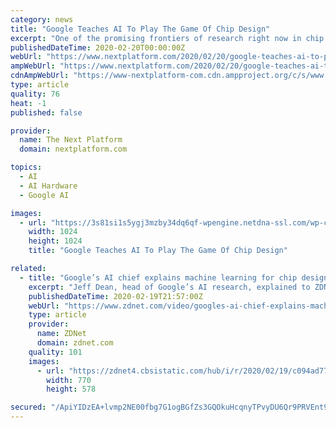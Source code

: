 ```yaml
---
category: news
title: "Google Teaches AI To Play The Game Of Chip Design"
excerpt: "One of the promising frontiers of research right now in chip design is using machine learning techniques to actually help with some of the tasks in the design process. We will be discussing this at our upcoming The Next AI Platform event in San Jose on March 10 with Elias Fallon, engineering director at Cadence Design Systems. (You can see the ..."
publishedDateTime: 2020-02-20T00:00:00Z
webUrl: "https://www.nextplatform.com/2020/02/20/google-teaches-ai-to-play-the-game-of-chip-design/"
ampWebUrl: "https://www.nextplatform.com/2020/02/20/google-teaches-ai-to-play-the-game-of-chip-design/amp/"
cdnAmpWebUrl: "https://www-nextplatform-com.cdn.ampproject.org/c/s/www.nextplatform.com/2020/02/20/google-teaches-ai-to-play-the-game-of-chip-design/amp/"
type: article
quality: 76
heat: -1
published: false

provider:
  name: The Next Platform
  domain: nextplatform.com

topics:
  - AI
  - AI Hardware
  - Google AI

images:
  - url: "https://3s81si1s5ygj3mzby34dq6qf-wpengine.netdna-ssl.com/wp-content/uploads/2020/02/ab_chip-design-numbers-1024x1024.jpg"
    width: 1024
    height: 1024
    title: "Google Teaches AI To Play The Game Of Chip Design"

related:
  - title: "Google’s AI chief explains machine learning for chip design"
    excerpt: "Jeff Dean, head of Google’s AI research, explained to ZDNet how machine learning algorithms can be used to come up with better designs for computer chips. Google is starting to use the technology internally to better design its own parts. Read more: https://zd.net/38HobeV"
    publishedDateTime: 2020-02-19T21:57:00Z
    webUrl: "https://www.zdnet.com/video/googles-ai-chief-explains-machine-learning-for-chip-design/"
    type: article
    provider:
      name: ZDNet
      domain: zdnet.com
    quality: 101
    images:
      - url: "https://zdnet4.cbsistatic.com/hub/i/r/2020/02/19/c094ad77-8b65-46bb-a116-452e865b15cb/thumbnail/770x578/7ff49d5646bbec8959dfe7485c3fa7e7/thumb.jpg"
        width: 770
        height: 578

secured: "/ApiYIDzEA+lvmp2NE00fbg7G1ogBGfZs3GQOkuHcqnyTPvyDU6Qr9PRVEnt976SN9tcPK32dBDAhzEfpEnIHkHAoeCxQ9t9Kc4ScKwvOUKqtNT0BurynRtpXssUb6ph/Q5K7SKRjSy2icsgh/GS4VqXNaPxiZ5lWGMyGp8+EHsqqf4zEBY+cOqgWVmJk53uAs9WjC15g33ZgGuLOQ7PziHo012vjdL2vzdfpzbKTNVPdkXCv4cPA4f+huyoFe7Fje4v4LPZsH0HhH3rA1pTTLvFoou2mPb3z1qmH3Rd5/upvk3SkBQp6sQ+BOkH/5/r;0gkXqoHIPxmxCT42puwEzA=="
---
```


